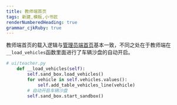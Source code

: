 ```yaml
---
title: 教师端首页
tags: 新建,模板,小书匠
renderNumberedHeading: true
grammar_cjkRuby: true
---
```



教师端首页的载入逻辑与[管理员端首页](http://192.168.10.106:8080/project/3?p=253)基本一致，不同之处在于教师端在`__load_vehicles`函数里面进行了车辆沙盘的自动开启。

``` py
# ui/teacher.py
    def __load_vehicles(self):
        self.sand_box.load_vehicles()
        for vehicle in self.vehicles.values():
            self.add_table_vehicles_line(vehicle)
		# 自动开启车辆沙盘
        self.sand_box.start_sandbox()
```